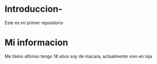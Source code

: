 # Introduccion-
Este es mi primer repositorio 
# Mi informacion 
Me llamo alfonso tengo 18 años soy de macara, actualmente vivo en loja
